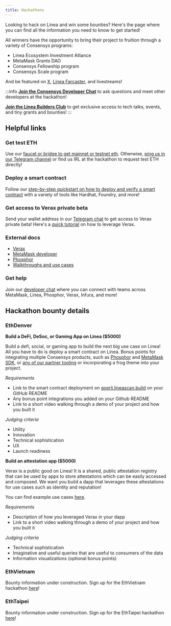 ```yaml
---
title: Hackathons
---
```


Looking to hack on Linea and win some bounties? Here's the page where you can find all the information you need to know to get started!

All winners have the opportunity to bring their project to fruition through a variety of Consensys programs:

- Linea Ecosystem Investment Alliance
- MetaMask Grants DAO
- Consensys Fellowship program
- Consensys Scale program

And be featured on [X](https://twitter.com/lineabuild), [Linea Farcaster](https://warpcast.com/linea), and livestreams!

:::info
[**Join the Consensys Developer Chat**](https://t.me/+rI-iPLacQXQ5MDVh) to ask questions and meet other developers at the hackathon!

[**Join the Linea Builders Club**](https://linea.deform.cc/linea-builders-club) to get exclusive access to tech talks, events, and tiny grants and bounties!
:::

## Helpful links

### Get test ETH

Use our [faucet or bridge to get mainnet or testnet eth](/use-mainnet/fund). Otherwise, [ping us in our Telegram channel](https://t.me/+rI-iPLacQXQ5MDVh) or find us IRL at the hackathon to request test ETH directly!

### Deploy a smart contract

Follow our [step-by-step quickstart on how to deploy and verify a smart contract](/build-on-linea/quickstart) with a variety of tools like Hardhat, Foundry, and more!

### Get access to Verax private beta

Send your wallet address in our [Telegram chat](https://t.me/+rI-iPLacQXQ5MDVh) to get access to Verax private beta! Here's a [quick tutorial](https://docs.ver.ax/verax-documentation/developer-guides/tutorials/from-a-schema-to-an-attestation) on how to leverage Verax.

### External docs

- [Verax](https://docs.ver.ax/verax-documentation/)
- [MetaMask developer](https://metamask.io/developer/)
- [Phosphor](https://www.phosphor.xyz/developer)
- [Walkthroughs and use cases](https://youtube.com/playlist?list=PLJ06SwdM0bLrA-3EGRji4W0QI8fyA8PyW&si=vQsXrtFVUsXhygJ0)

### Get help

Join our [developer chat](https://t.me/+rI-iPLacQXQ5MDVh) where you can connect with teams across MetaMask, Linea, Phosphor, Verax, Infura, and more!

## Hackathon bounty details

### EthDenver

**Build a DeFi, DeSoc, or Gaming App on Linea ($5000)**

Build a defi, social, or gaming app to build the next big use case on Linea! All you have to do is deploy a smart contract on Linea. Bonus points for integrating multiple Consensys products, such as [Phosphor](https://www.phosphor.xyz/developer) and [MetaMask SDK](https://metamask.io/developer/), or [any of our partner tooling](/build-on-linea/tooling) or incorporating a frog theme into your project.

*Requirements*

- Link to the smart contract deployment on [goerli.lineascan.build](https://goerli.lineascan.build) on your GitHub README
- Any bonus point integrations you added on your Github README
- Link to a short video walking through a demo of your project and how you built it

*Judging criteria*

- Utility
- Innovation
- Technical sophistication
- UX
- Launch readiness

**Build an attestation app ($5000)**

Verax is a public good on Linea! It is a shared, public attestation registry that can be used by apps to store attestations which can be easily accessed and composed. We want you build a dapp that leverages these attestations for use cases such as identity and reputation!

You can find example use cases [here](https://explorer.ver.ax/linea).

*Requirements*

- Description of how you leveraged Verax in your dapp
- Link to a short video walking through a demo of your project and how you built it

*Judging criteria*

- Technical sophistication
- Imaginative and useful queries that are useful to consumers of the data
- Information visualizations (optional bonus points)

### EthVietnam

Bounty information under construction. Sign up for the EthVietnam hackathon [here](https://www.eth-vietnam.com/hackathon-24)!

### EthTaipei

Bounty information under construction. Sign up for the EthTaipei hackathon [here](https://taikai.network/ethtaipei/hackathons/hackathon-2024)!
